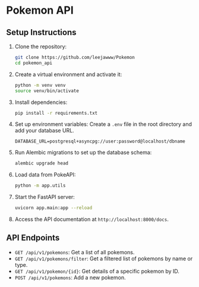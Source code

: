 # Pokemon API

## Setup Instructions

1. Clone the repository:
    ```bash
    git clone https://github.com/leejawww/Pokemon
    cd pokemon_api
    ```

2. Create a virtual environment and activate it:
    ```bash
    python -m venv venv
    source venv/bin/activate
    ```

3. Install dependencies:
    ```bash
    pip install -r requirements.txt
    ```

4. Set up environment variables:
    Create a `.env` file in the root directory and add your database URL.
    ```plaintext
    DATABASE_URL=postgresql+asyncpg://user:password@localhost/dbname
    ```

5. Run Alembic migrations to set up the database schema:
    ```bash
    alembic upgrade head
    ```

6. Load data from PokeAPI:
    ```bash
    python -m app.utils
    ```

7. Start the FastAPI server:
    ```bash
    uvicorn app.main:app --reload
    ```

8. Access the API documentation at `http://localhost:8000/docs`.

## API Endpoints

- `GET /api/v1/pokemons`: Get a list of all pokemons.
- `GET /api/v1/pokemons/filter`: Get a filtered list of pokemons by name or type.
- `GET /api/v1/pokemon/{id}`: Get details of a specific pokemon by ID.
- `POST /api/v1/pokemons`: Add a new pokemon.
